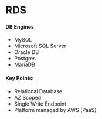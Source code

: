 

# RDS 
#### DB Engines
- MySQL
- Microsoft SQL Server
- Oracle DB
- Postgres
- MariaDB

#### Key Points:
- Relational Database
- AZ Scoped
- Single Write Endpoint
- Platform managed by AWS (PaaS)
